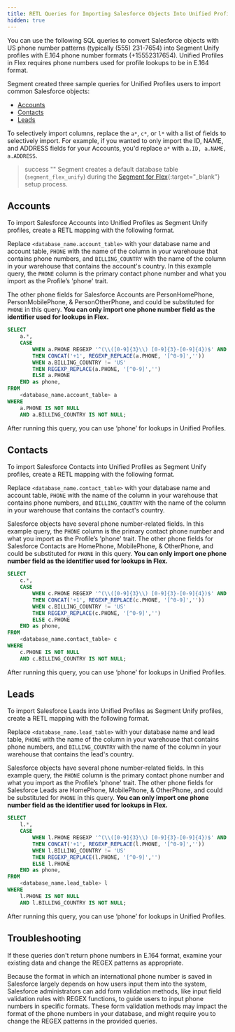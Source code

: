 ```yaml
---
title: RETL Queries for Importing Salesforce Objects Into Unified Profiles in Flex
hidden: true
---
```

You can use the following SQL queries to convert Salesforce objects with US phone number patterns (typically (555) 231-7654) into Segment Unify profiles with E.164 phone number formats (+15552317654). Unified Profiles in Flex requires phone numbers used for profile lookups to be in E.164 format.

Segment created three sample queries for Unified Profiles users to import common Salesforce objects: 
- [Accounts](#accounts)
- [Contacts](#contacts)
- [Leads](#leads)

To selectively import columns, replace the `a*`, `c*`, or `l*` with a list of fields to selectively import. For example, if you wanted to only import the ID, NAME, and ADDRESS fields for your Accounts, you'd replace `a*` with  `a.ID, a.NAME, a.ADDRESS`.

> success ""
> Segment creates a default database table (`segment_flex_unify`) during the [Segment for Flex](/docs/unified-profiles/segment-for-flex/){:target="_blank”} setup process.  

## Accounts

To import Salesforce Accounts into Unified Profiles as Segment Unify profiles, create a RETL mapping with the following format.

Replace `<database_name.account_table>` with your database name and account table, `PHONE` with the name of the column in your warehouse that contains phone numbers, and `BILLING_COUNTRY` with the name of the column in your warehouse that contains the account's country.  In this example query, the `PHONE` column is the primary contact phone number and what you import as the Profile’s 'phone' trait.

The other phone fields for Salesforce Accounts are PersonHomePhone, PersonMobilePhone, & PersonOtherPhone, and could be substituted for `PHONE` in this query. **You can only import one phone number field as the identifier used for lookups in Flex.** 

``` sql
SELECT 
    a.*,
    CASE 
        WHEN a.PHONE REGEXP '^(\\([0-9]{3}\\) [0-9]{3}-[0-9]{4})$' AND a.BILLING_COUNTRY = 'US'
        THEN CONCAT('+1', REGEXP_REPLACE(a.PHONE, '[^0-9]',''))
        WHEN a.BILLING_COUNTRY != 'US'
        THEN REGEXP_REPLACE(a.PHONE, '[^0-9]','') 
        ELSE a.PHONE
    END as phone,
FROM 
    <database_name.account_table> a
WHERE 
    a.PHONE IS NOT NULL
    AND a.BILLING_COUNTRY IS NOT NULL;
```

After running this query, you can use ‘phone’ for lookups in Unified Profiles.  


## Contacts

To import Salesforce Contacts into Unified Profiles as Segment Unify profiles, create a RETL mapping with the following format. 

Replace `<database_name.contact_table>` with your database name and account table, `PHONE` with the name of the column in your warehouse that contains phone numbers, and `BILLING_COUNTRY` with the name of the column in your warehouse that contains the contact's country. 

Salesforce objects have several phone number-related fields. In this example query, the `PHONE` column is the primary contact phone number and what you import as the Profile’s 'phone' trait. The other phone fields for Salesforce Contacts are HomePhone, MobilePhone, & OtherPhone, and could be substituted for `PHONE` in this query. **You can only import one phone number field as the identifier used for lookups in Flex.** 

``` sql
SELECT 
    c.*,
    CASE 
        WHEN c.PHONE REGEXP '^(\\([0-9]{3}\\) [0-9]{3}-[0-9]{4})$' AND c.BILLING_COUNTRY = 'US'
        THEN CONCAT('+1', REGEXP_REPLACE(c.PHONE, '[^0-9]',''))
        WHEN c.BILLING_COUNTRY != 'US'
        THEN REGEXP_REPLACE(c.PHONE, '[^0-9]','') 
        ELSE c.PHONE
    END as phone,
FROM 
    <database_name.contact_table> c
WHERE 
    c.PHONE IS NOT NULL
    AND c.BILLING_COUNTRY IS NOT NULL;
```

After running this query, you can use ‘phone’ for lookups in Unified Profiles.    

## Leads

To import Salesforce Leads into Unified Profiles as Segment Unify profiles, create a RETL mapping with the following format. 

Replace `<database_name.lead_table>` with your database name and lead table, `PHONE` with the name of the column in your warehouse that contains phone numbers, and `BILLING_COUNTRY` with the name of the column in your warehouse that contains the lead's country. 

Salesforce objects have several phone number-related fields. In this example query, the `PHONE` column is the primary contact phone number and what you import as the Profile’s 'phone' trait. The other phone fields for Salesforce Leads are HomePhone, MobilePhone, & OtherPhone, and could be substituted for `PHONE` in this query. **You can only import one phone number field as the identifier used for lookups in Flex.** 

``` sql
SELECT 
    l.*,
    CASE 
        WHEN l.PHONE REGEXP '^(\\([0-9]{3}\\) [0-9]{3}-[0-9]{4})$' AND l.BILLING_COUNTRY = 'US'
        THEN CONCAT('+1', REGEXP_REPLACE(l.PHONE, '[^0-9]',''))
        WHEN l.BILLING_COUNTRY != 'US'
        THEN REGEXP_REPLACE(l.PHONE, '[^0-9]','') 
        ELSE l.PHONE
    END as phone,
FROM 
    <database_name.lead_table> l
WHERE 
    l.PHONE IS NOT NULL
    AND l.BILLING_COUNTRY IS NOT NULL;
```

After running this query, you can use ‘phone’ for lookups in Unified Profiles.  

## Troubleshooting
If these queries don't return phone numbers in E.164 format, examine your existing data and change the REGEX patterns as appropriate.

Because the format in which an international phone number is saved in Salesforce largely depends on how users input them into the system, Salesforce administrators can add form validation methods, like input field validation rules with REGEX functions, to guide users to input phone numbers in specific formats. These form validation methods may impact the format of the phone numbers in your database, and might require you to change the REGEX patterns in the provided queries. 
